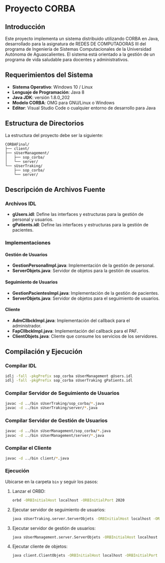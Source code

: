 # Proyecto CORBA 

## Introducción

Este proyecto implementa un sistema distribuido utilizando CORBA en Java, desarrollado para la asignatura de REDES DE COMPUTADORAS III del programa de Ingeniería de Sistemas Computacionales de la Universidad Autónoma de Aguascalientes. El sistema está orientado a la gestión de un programa de vida saludable para docentes y administrativos.

## Requerimientos del Sistema

- **Sistema Operativo**: Windows 10 / Linux
- **Lenguaje de Programación**: Java 8
- **Java JDK**: versión 1.8.0_202
- **Modelo CORBA**: OMG para GNU/Linux o Windows
- **Editor**: Visual Studio Code o cualquier entorno de desarrollo para Java

## Estructura de Directorios

La estructura del proyecto debe ser la siguiente:

```
CORBAFinal/
├── client/
├── sUserManagement/
│   ├── sop_corba/
│   └── server/
└── sUserTraking/
    ├── sop_corba/
    └── server/
```

## Descripción de Archivos Fuente

### Archivos IDL

- **gUsers.idl**: Define las interfaces y estructuras para la gestión de personal y usuarios.
- **gPatients.idl**: Define las interfaces y estructuras para la gestión de pacientes.

### Implementaciones

#### Gestión de Usuarios

- **GestionPersonalImpl.java**: Implementación de la gestión de personal.
- **ServerObjets.java**: Servidor de objetos para la gestión de usuarios.

#### Seguimiento de Usuarios

- **GestionPacientesImpl.java**: Implementación de la gestión de pacientes.
- **ServerObjets.java**: Servidor de objetos para el seguimiento de usuarios.

#### Cliente

- **AdmCllbckImpl.java**: Implementación del callback para el administrador.
- **FapCllbckImpl.java**: Implementación del callback para el PAF.
- **ClientObjets.java**: Cliente que consume los servicios de los servidores.

## Compilación y Ejecución

### Compilar IDL

```sh
idlj -fall -pkgPrefix sop_corba sUserManagement gUsers.idl
idlj -fall -pkgPrefix sop_corba sUserTraking gPatients.idl
```

### Compilar Servidor de Seguimiento de Usuarios

```sh
javac -d ../bin sUserTraking/sop_corba/*.java
javac -d ../bin sUserTraking/server/*.java
```

### Compilar Servidor de Gestión de Usuarios

```sh
javac -d ../bin sUserManagement/sop_corba/*.java
javac -d ../bin sUserManagement/server/*.java
```

### Compilar el Cliente

```sh
javac -d ../bin client/*.java
```

### Ejecución

Ubicarse en la carpeta `bin` y seguir los pasos:

1. Lanzar el ORBD:
   ```sh
   orbd -ORBInitialHost localhost -ORBInitialPort 2020
   ```

2. Ejecutar servidor de seguimiento de usuarios:
   ```sh
   java sUserTraking.server.ServerObjets -ORBInitialHost localhost -ORBInitialPort 2020
   ```

3. Ejecutar servidor de gestión de usuarios:
   ```sh
   java sUserManagement.server.ServerObjets -ORBInitialHost localhost -ORBInitialPort 2020
   ```

4. Ejecutar cliente de objetos:
   ```sh
   java client.ClientObjets -ORBInitialHost localhost -ORBInitialPort 2020
   ```
